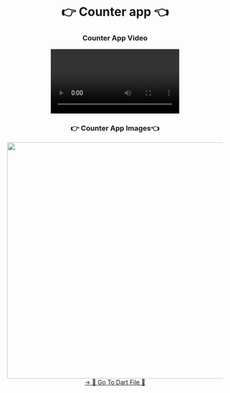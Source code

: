 <h1 align="center">👉 Counter app 👈</h1>

<h3 align="center"> Counter App Video </h3>
<div align="center">
 <video src="https://github.com/user-attachments/assets/ced9cb74-01d7-413d-93ff-9301352da610"> 
</video>
</div>

<h3 align="center">👉 Counter App Images👈</h3>

<div align="center">
  <img height="550"  src="https://github.com/user-attachments/assets/1e034842-d2d1-4358-926a-52c250888bcf" />
</div>
<div align="center">
<a href="https://github.com/YashuPatel1724/adv_flutter_getx/tree/master/lib">-> 📂 Go To Dart File 📂 </a>
